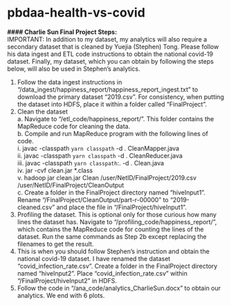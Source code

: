 # pbdaa-health-vs-covid

**#### Charlie Sun Final Project Steps:**   
IMPORTANT: In addition to my dataset, my analytics will also require a secondary dataset that is cleaned by Yuejia (Stephen) Tong. Please follow his data ingest and ETL code instructions to obtain the national covid-19 dataset. Finally, my dataset, which you can obtain by following the steps below, will also be used in Stephen’s analytics.  
1.	Follow the data ingest instructions in “/data_ingest/happiness_report/happiness_report_ingest.txt” to download the primary dataset “2019.csv”. For consistency, when putting the dataset into HDFS, place it within a folder called “FinalProject”.  
2.	Clean the dataset   
    a.	Navigate to “/etl_code/happiness_report/”. This folder contains the MapReduce code for cleaning the data.  
    b.	Compile and run MapReduce program with the following lines of code.  
        i.	javac -classpath `yarn classpath` -d . CleanMapper.java  
        ii.	javac -classpath `yarn classpath` -d . CleanReducer.java  
        iii.	javac -classpath `yarn classpath`:. -d . Clean.java  
        iv.	jar -cvf clean.jar *.class  
        v.	hadoop jar clean.jar Clean /user/NetID/FinalProject/2019.csv /user/NetID/FinalProject/CleanOutput  
    c.	Create a folder in the FinalProject directory named “hiveInput1”. Rename “/FinalProject/CleanOutput/part-r-00000” to “2019-cleaned.csv” and place the file in “/FinalProject/hiveInput1”.  
3.	Profiling the dataset. This is optional only for those curious how many lines the dataset has. Navigate to “/profiling_code/happiness_report/”, which contains the MapReduce code for counting the lines of the dataset. Run the same commands as Step 2b except replacing the filenames to get the result.  
4.	This is when you should follow Stephen’s instruction and obtain the national covid-19 dataset. I have renamed the dataset “covid_infection_rate.csv”. Create a folder in the FinalProject directory named “hiveInput2”. Place “covid_infection_rate.csv” within “/FinalProject/hiveInput2” in HDFS.  
5.	Follow the code in “/ana_code/analytics_CharlieSun.docx” to obtain our analytics. We end with 6 plots.  
